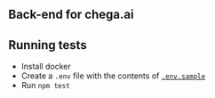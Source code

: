 Back-end for chega.ai
---

## Running tests

- Install docker
- Create a `.env` file with the contents of [`.env.sample`](.env.sample)
- Run `npm test`
